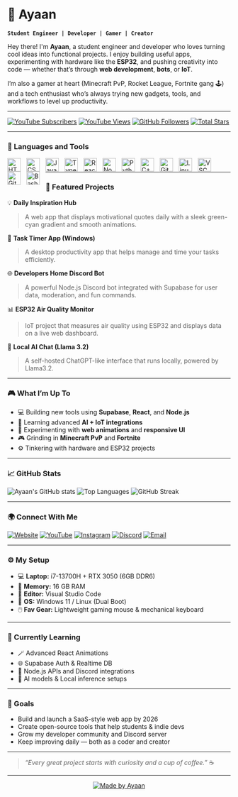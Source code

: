 # 🧠 Ayaan

**`Student Engineer | Developer | Gamer | Creator`**

Hey there! I'm **Ayaan**, a student engineer and developer who loves turning cool ideas into functional projects. I enjoy building useful apps, experimenting with hardware like the **ESP32**, and pushing creativity into code — whether that’s through **web development**, **bots**, or **IoT**.  

I’m also a gamer at heart (Minecraft PvP, Rocket League, Fortnite gang 🕹️) and a tech enthusiast who’s always trying new gadgets, tools, and workflows to level up productivity.

---

<p align="left">
  <a href="#"><img alt="YouTube Subscribers" title="Subscribe to my YouTube channel" src="https://custom-icon-badges.demolab.com/youtube/channel/subscribers/CHANNEL_ID?color=%23E05D44&label=SUBSCRIBE&logo=video&logoColor=white&style=for-the-badge&labelColor=CE4630"/></a> 
  <a href="#"><img alt="YouTube Views" title="YouTube views" src="https://custom-icon-badges.demolab.com/youtube/channel/views/CHANNEL_ID?color=%23E1AD0E&logo=eye&logoColor=white&style=for-the-badge&labelColor=C79600"/></a> 
  <a href="#"><img alt="GitHub Followers" title="Follow me on GitHub" src="https://custom-icon-badges.demolab.com/github/followers/Ayaan?color=236ad3&labelColor=1155ba&style=for-the-badge&logo=person-add&label=Follow&logoColor=white"/></a>
  <a href="#"><img alt="Total Stars" title="Total stars on GitHub" src="https://custom-icon-badges.demolab.com/github/stars/Ayaan?color=55960c&style=for-the-badge&labelColor=488207&logo=star"/></a>
</p>

---

### 🧰 Languages and Tools

<img align="left" alt="HTML" width="30px" style="padding-right:10px;" src="https://cdn.jsdelivr.net/gh/devicons/devicon/icons/html5/html5-plain.svg"/>
<img align="left" alt="CSS" width="30px" style="padding-right:10px;" src="https://cdn.jsdelivr.net/gh/devicons/devicon/icons/css3/css3-plain.svg"/>
<img align="left" alt="JavaScript" width="30px" style="padding-right:10px;" src="https://cdn.jsdelivr.net/gh/devicons/devicon/icons/javascript/javascript-plain.svg"/>
<img align="left" alt="TypeScript" width="30px" style="padding-right:10px;" src="https://cdn.jsdelivr.net/gh/devicons/devicon/icons/typescript/typescript-original.svg"/>
<img align="left" alt="React" width="30px" style="padding-right:10px;" src="https://cdn.jsdelivr.net/gh/devicons/devicon/icons/react/react-original.svg"/>
<img align="left" alt="NodeJS" width="30px" style="padding-right:10px;" src="https://cdn.jsdelivr.net/gh/devicons/devicon/icons/nodejs/nodejs-original.svg"/>
<img align="left" alt="Python" width="30px" style="padding-right:10px;" src="https://cdn.jsdelivr.net/gh/devicons/devicon/icons/python/python-plain.svg"/>
<img align="left" alt="C++" width="30px" style="padding-right:10px;" src="https://cdn.jsdelivr.net/gh/devicons/devicon/icons/cplusplus/cplusplus-line.svg"/>
<img align="left" alt="Git" width="30px" style="padding-right:10px;" src="https://cdn.jsdelivr.net/gh/devicons/devicon/icons/git/git-original.svg"/>
<img align="left" alt="Linux" width="30px" style="padding-right:10px;" src="https://cdn.jsdelivr.net/gh/devicons/devicon/icons/linux/linux-original.svg"/>
<img align="left" alt="VSCode" width="30px" style="padding-right:10px;" src="https://cdn.jsdelivr.net/gh/devicons/devicon/icons/vscode/vscode-original.svg"/>
<img align="left" alt="GitHub" width="30px" style="padding-right:10px;" src="https://cdn.jsdelivr.net/gh/devicons/devicon/icons/github/github-original.svg"/>
<img align="left" alt="Bash" width="30px" style="padding-right:10px;" src="https://cdn.jsdelivr.net/gh/devicons/devicon/icons/bash/bash-original.svg"/>
<br />

---

### 🚀 Featured Projects

💡 **Daily Inspiration Hub**  
> A web app that displays motivational quotes daily with a sleek green-cyan gradient and smooth animations.  

🧭 **Task Timer App (Windows)**  
> A desktop productivity app that helps manage and time your tasks efficiently.  

🌐 **Developers Home Discord Bot**  
> A powerful Node.js Discord bot integrated with Supabase for user data, moderation, and fun commands.  

📊 **ESP32 Air Quality Monitor**  
> IoT project that measures air quality using ESP32 and displays data on a live web dashboard.  

🤖 **Local AI Chat (Llama 3.2)**  
> A self-hosted ChatGPT-like interface that runs locally, powered by Llama3.2.  

---

### 🎮 What I’m Up To
- 💻 Building new tools using **Supabase**, **React**, and **Node.js**
- 🧠 Learning advanced **AI + IoT integrations**
- 🎨 Experimenting with **web animations** and **responsive UI**
- 🎮 Grinding in **Minecraft PvP** and **Fortnite**
- ⚙️ Tinkering with hardware and ESP32 projects

---

### 📈 GitHub Stats

![Ayaan's GitHub stats](https://github-readme-stats.vercel.app/api?username=Ayaan&show_icons=true&theme=gruvbox)
![Top Languages](https://github-readme-stats.vercel.app/api/top-langs/?username=Ayaan&layout=compact&theme=gruvbox)
![GitHub Streak](https://streak-stats.demolab.com?user=Ayaan&theme=gruvbox&border_radius=4.5)

---

### 🌍 Connect With Me

<p align="left">
  <a href="#"><img alt="Website" title="Website" src="https://custom-icon-badges.demolab.com/badge/-Portfolio-47CCCC?style=for-the-badge&logo=globe&logoColor=white"/></a>
  <a href="#"><img alt="YouTube" title="YouTube" src="https://custom-icon-badges.demolab.com/badge/-YouTube-red?style=for-the-badge&logo=video&logoColor=white"/></a>
  <a href="#"><img alt="Instagram" title="Instagram" src="https://custom-icon-badges.demolab.com/badge/-Instagram-833AB4?style=for-the-badge&logo=instagram&logoColor=white"/></a>
  <a href="#"><img alt="Discord" title="Join my Discord" src="https://custom-icon-badges.demolab.com/badge/-Discord-5865F2?style=for-the-badge&logo=discord&logoColor=white"/></a>
  <a href="#"><img alt="Email" title="Email Me" src="https://custom-icon-badges.demolab.com/badge/-Email-0078D4?style=for-the-badge&logo=gmail&logoColor=white"/></a>
</p>

---

### ⚙️ My Setup
- 💻 **Laptop:** i7-13700H + RTX 3050 (6GB DDR6)
- 🧠 **Memory:** 16 GB RAM
- 🧰 **Editor:** Visual Studio Code
- 🧩 **OS:** Windows 11 / Linux (Dual Boot)
- 🖱️ **Fav Gear:** Lightweight gaming mouse & mechanical keyboard

---

### 🧩 Currently Learning
- 🪄 Advanced React Animations
- 🌐 Supabase Auth & Realtime DB
- 🔧 Node.js APIs and Discord integrations
- 🤖 AI models & Local inference setups

---

### 🎯 Goals
- Build and launch a SaaS-style web app by 2026  
- Create open-source tools that help students & indie devs  
- Grow my developer community and Discord server  
- Keep improving daily — both as a coder and creator  

---

> _“Every great project starts with curiosity and a cup of coffee.”_ ☕

---

<p align="center">
  <a href="#"><img alt="Made by Ayaan" title="Made by Ayaan" src="https://custom-icon-badges.demolab.com/badge/-Made%20by%20Ayaan-00796b?style=for-the-badge&logo=terminal&logoColor=white"/></a>
</p>
